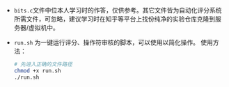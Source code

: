- `bits.c`文件中位本人学习时的作答，仅供参考。其它文件皆为自动化评分系统所需文件，可忽略，建议学习时在知乎等平台上找份纯净的实验仓库克隆到服务器/虚拟机中。

- `run.sh` 为一键运行评分、操作符审核的脚本，可以使用以简化操作。
  使用方法：

  ```bash
  # 先进入正确的文件路径
  chmod +x run.sh
  ./run.sh
  ```
